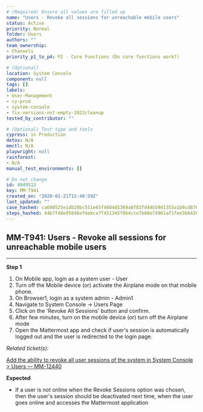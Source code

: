 ```yaml
---
# (Required) Ensure all values are filled up
name: "Users - Revoke all sessions for unreachable mobile users"
status: Active
priority: Normal
folder: Users
authors: ""
team_ownership: 
- Channels
priority_p1_to_p4: P2 - Core Functions (Do core functions work?)

# (Optional)
location: System Console
component: null
tags: []
labels: 
- User-Management
- cy-prod
- system-console
- fix-versions-not-empty-2022cleanup
tested_by_contributor: ""

# (Optional) Test type and tools
cypress: in Production
detox: N/A
mmctl: N/A
playwright: null
rainforest: 
- N/A
manual_test_environments: []

# Do not change
id: 4049513
key: MM-T941
created_on: "2020-01-21T15:48:59Z"
last_updated: ""
case_hashed: ca690525e1db20bc551e65f4604d5369a8f83fd44b59d1355a1b9cd876565582af62d5ecf318fbb8741935b6b475ad4d
steps_hashed: 44b7f48e85846efdabca7f451345f0b4cce7b86e74961af1fee3b64208de01afc7e0458f99b312388faeff8ae3a01fb7
---
```


<!-- (Auto-generated) Based on frontmatter's "key" and "name" -->

## MM-T941: Users - Revoke all sessions for unreachable mobile users

---

**Step 1**

1. On Mobile app, login as a system user - User
2. Turn off the Mobile device (or) activate the Airplane mode on that mobile phone.
3. On Browser1, login as a system admin - Admin1
4. Navigate to System Console -> Users Page
5. Click on the 'Revoke All Sessions' button and confirm.
6. After few minutes, turn on the mobile device (or) turn off the Airplane mode
7. Open the Mattermost app and check if user's session is automatically logged out and the user is redirected to the login page.

_Related ticket(s):_

[Add the ability to revoke all user sessions of the system in System Console > Users — MM-12440](https://mattermost.atlassian.net/browse/MM-12440)

**Expected**

- If a user is not online when the Revoke Sessions option was chosen, then the user's session should be deactivated next time, when the user goes online and accesses the Mattermost application
